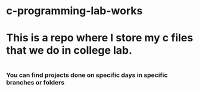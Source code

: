 # c-programming-lab-works
<h1>This is a repo where I store my c files that we do in college lab.<h1>
  
  <h3>You can find projects done on specific days in specific branches or folders</h3>
  
  
